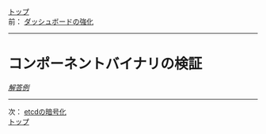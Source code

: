 [トップ](../README.md)  
前： [ダッシュボードの強化](dashboard.md)  

---

# コンポーネントバイナリの検証

[*解答例*](../ans/binary.md)  

---

次： [etcdの暗号化](etcd.md)  
[トップ](../README.md)  
